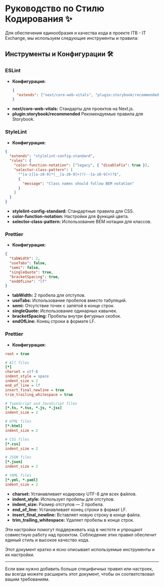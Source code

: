 # Руководство по Стилю Кодирования ✨

Для обеспечения единообразия и качества кода в проекте ITB - IT Exchange, мы используем следующие инструменты и правила:

## Инструменты и Конфигурации 🛠️

### ESLint

- **Конфигурация:**
  ```json
  {
    "extends": ["next/core-web-vitals", "plugin:storybook/recommended"]
  }
  ```
- **next/core-web-vitals:** Стандарты для проектов на Next.js.
- **plugin:storybook/recommended** Рекомендуемые правила для Storybook.

### StyleLint

- **Конфигурация:**

```json
{
  "extends": "stylelint-config-standard",
  "rules": {
    "color-function-notation": ["legacy", { "disableFix": true }],
    "selector-class-pattern": [
      "^[a-z][a-z0-9]*(__[a-z0-9]+)?(--[a-z0-9]+)?$",
      {
        "message": "Class names should follow BEM notation"
      }
    ]
  }
}
```

- **stylelint-config-standard:** Стандартные правила для CSS.
- **color-function-notation:** Настройки для функций цвета.
- **selector-class-pattern:** Использование BEM нотации для классов.

### Prettier

- **Конфигурация:**

```json
{
  "tabWidth": 2,
  "useTabs": false,
  "semi": false,
  "singleQuote": true,
  "bracketSpacing": true,
  "endOfLine": "lf"
}
```

- **tabWidth:** 2 пробела для отступов.
- **useTabs:** Использование пробелов вместо табуляций.
- **semi:** Отсутствие точек с запятой в конце строк.
- **singleQuote:** Использование одинарных кавычек.
- **bracketSpacing:** Пробелы внутри фигурных скобок.
- **endOfLine:** Конец строки в формате LF.

### Prettier

- **Конфигурация:**

```ini
root = true

# All files
[*]
charset = utf-8
indent_style = space
indent_size = 2
end_of_line = lf
insert_final_newline = true
trim_trailing_whitespace = true

# TypeScript and JavaScript files
[*.ts, *.tsx, *.js, *.jsx]
indent_size = 2

# HTML files
[*.html]
indent_size = 2

# CSS files
[*.css]
indent_size = 2

# JSON files
[*.json]
indent_size = 2

# YAML files
[*.yml, *.yaml]
indent_size = 2
```

- **charset:** Устанавливает кодировку UTF-8 для всех файлов.
- **indent_style:** Использует пробелы для отступов.
- **indent_size:** Размер отступов — 2 пробела.
- **end_of_line:** Устанавливает конец строки в формат LF.
- **insert_final_newline:** Вставляет новую строку в конце файла.
- **trim_trailing_whitespace:** Удаляет пробелы в конце строк.

Эти настройки помогут поддерживать код в чистоте и упрощают совместную работу над проектом. Соблюдение этих правил обеспечит единый стиль и высокое качество кода.

Этот документ кратко и ясно описывает используемые инструменты и их настройки.

---

Если вам нужно добавить больше специфичных правил или настроек, вы всегда можете расширить этот документ, чтобы он соответствовал вашим требованиям.
